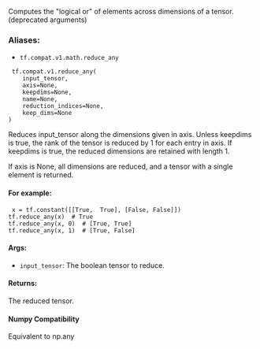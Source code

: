 
Computes the "logical or" of elements across dimensions of a tensor. (deprecated arguments)
### Aliases:
- `tf.compat.v1.math.reduce_any`

```
 tf.compat.v1.reduce_any(
    input_tensor,
    axis=None,
    keepdims=None,
    name=None,
    reduction_indices=None,
    keep_dims=None
)
```

Reduces input_tensor along the dimensions given in axis. Unless keepdims is true, the rank of the tensor is reduced by 1 for each entry in axis. If keepdims is true, the reduced dimensions are retained with length 1.

If axis is None, all dimensions are reduced, and a tensor with a single element is returned.
#### For example:

```
 x = tf.constant([[True,  True], [False, False]])
tf.reduce_any(x)  # True
tf.reduce_any(x, 0)  # [True, True]
tf.reduce_any(x, 1)  # [True, False]
```
#### Args:
- `input_tensor`: The boolean tensor to reduce.
#### Returns:

The reduced tensor.
#### Numpy Compatibility

Equivalent to np.any
